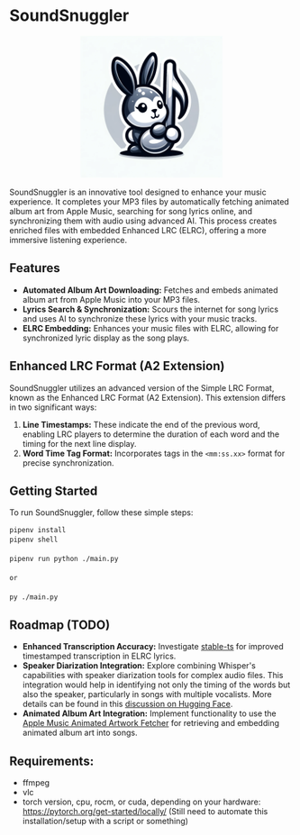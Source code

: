 # SoundSnuggler

<p align="center">
  <img src="/assets/sound_snuggler_logo.png" alt="SoundSnuggler Logo" width="50%">
</p>

SoundSnuggler is an innovative tool designed to enhance your music experience. It completes your MP3 files by automatically fetching animated album art from Apple Music, searching for song lyrics online, and synchronizing them with audio using advanced AI. This process creates enriched files with embedded Enhanced LRC (ELRC), offering a more immersive listening experience.

## Features

- **Automated Album Art Downloading:** Fetches and embeds animated album art from Apple Music into your MP3 files.
- **Lyrics Search & Synchronization:** Scours the internet for song lyrics and uses AI to synchronize these lyrics with your music tracks.
- **ELRC Embedding:** Enhances your music files with ELRC, allowing for synchronized lyric display as the song plays.

## Enhanced LRC Format (A2 Extension)

SoundSnuggler utilizes an advanced version of the Simple LRC Format, known as the Enhanced LRC Format (A2 Extension). This extension differs in two significant ways:

1. **Line Timestamps:** These indicate the end of the previous word, enabling LRC players to determine the duration of each word and the timing for the next line display.
2. **Word Time Tag Format:** Incorporates tags in the `<mm:ss.xx>` format for precise synchronization.

## Getting Started

To run SoundSnuggler, follow these simple steps:

```bash
pipenv install
pipenv shell

pipenv run python ./main.py

or

py ./main.py
```

## Roadmap (TODO)

- **Enhanced Transcription Accuracy:** Investigate [stable-ts](https://github.com/jianfch/stable-ts) for improved timestamped transcription in ELRC lyrics.
- **Speaker Diarization Integration:** Explore combining Whisper's capabilities with speaker diarization tools for complex audio files. This integration would help in identifying not only the timing of the words but also the speaker, particularly in songs with multiple vocalists. More details can be found in this [discussion on Hugging Face](https://huggingface.co/spaces/openai/whisper/discussions/29).
- **Animated Album Art Integration:** Implement functionality to use the [Apple Music Animated Artwork Fetcher](https://github.com/bunnykek/Apple-Music-Animated-Artwork-Fetcher) for retrieving and embedding animated album art into songs.

## Requirements:
- ffmpeg
- vlc
- torch version, cpu, rocm, or cuda, depending on your hardware: https://pytorch.org/get-started/locally/ (Still need to automate this installation/setup with a script or something)
